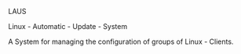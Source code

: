LAUS

Linux - Automatic - Update - System

A System for managing the configuration of groups of Linux - Clients.
